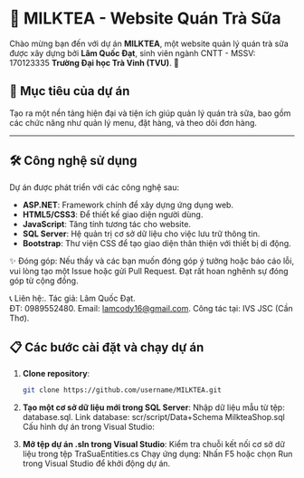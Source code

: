 # 🥤 MILKTEA - Website Quán Trà Sữa

Chào mừng bạn đến với dự án **MILKTEA**, một website quản lý quán trà sữa được xây dựng bởi **Lâm Quốc Đạt**, sinh viên ngành CNTT - MSSV: 170123335 **Trường Đại học Trà Vinh (TVU)**. 🚀

## 🌟 Mục tiêu của dự án
Tạo ra một nền tảng hiện đại và tiện ích giúp quản lý quán trà sữa, bao gồm các chức năng như quản lý menu, đặt hàng, và theo dõi đơn hàng.

---

## 🛠️ Công nghệ sử dụng
Dự án được phát triển với các công nghệ sau:
- **ASP.NET**: Framework chính để xây dựng ứng dụng web.
- **HTML5/CSS3**: Để thiết kế giao diện người dùng.
- **JavaScript**: Tăng tính tương tác cho website.
- **SQL Server**: Hệ quản trị cơ sở dữ liệu cho việc lưu trữ thông tin.
- **Bootstrap**: Thư viện CSS để tạo giao diện thân thiện với thiết bị di động.

✨ Đóng góp:
Nếu thầy và các bạn muốn đóng góp ý tưởng hoặc báo cáo lỗi, vui lòng tạo một Issue hoặc gửi Pull Request. Đạt rất hoan nghênh sự đóng góp từ cộng đồng.

📞 Liên hệ:.
Tác giả: Lâm Quốc Đạt.  
ĐT: 0989552480.
Email: lamcody16@gmail.com.
Công tác tại: IVS JSC (Cần Thơ).


## 📋 Các bước cài đặt và chạy dự án
1. **Clone repository**:
   ```bash
   git clone https://github.com/username/MILKTEA.git

2. **Tạo một cơ sở dữ liệu mới trong SQL Server**:
  Nhập dữ liệu mẫu từ tệp: database.sql.
  Link database: scr/script/Data+Schema MilkteaShop.sql
  Cấu hình dự án trong Visual Studio:

3. **Mở tệp dự án .sln trong Visual Studio**:
  Kiểm tra chuỗi kết nối cơ sở dữ liệu trong tệp TraSuaEntities.cs
  Chạy ứng dụng: Nhấn F5 hoặc chọn Run trong Visual Studio để khởi động dự án.
  
